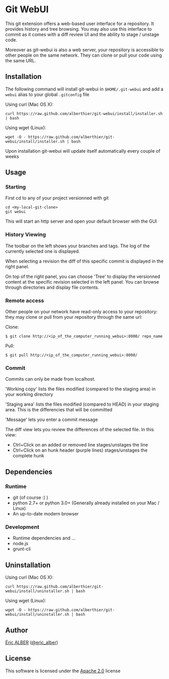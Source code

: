 # Git WebUI

This git extension offers a web-based user interface for a repository.
It provides history and tree browsing. You may also use this interface to commit
as it comes with a diff review UI and the ability to stage / unstage code.

Moreover as git-webui is also a web server, your repository is accessible to
other people on the same network. They can clone or pull your code using the
same URL.

## Installation

The following command will install git-webui in `$HOME/.git-webui` and add a
`webui` alias to your global `.gitconfig` file

Using curl (Mac OS X):
```
curl https://raw.github.com/alberthier/git-webui/install/installer.sh | bash
```

Using wget (Linux):
```
wget -O - https://raw.github.com/alberthier/git-webui/install/installer.sh | bash
```

Upon installation git-webui will update itself automatically every couple of weeks

## Usage

### Starting

First cd to any of your project versionned with git
```
cd <my-local-git-clone>
git webui
```

This will start an http server and open your default browser with the GUI

### History Viewing

The toolbar on the left shows your branches and tags. The log of the currently selected one is displayed.

When selecting a revision the diff of this specific commit is displayed in the right panel.

On top of the right panel, you can choose 'Tree' to display the versionned content at the specific
revision selected in the left panel. You can browse through directories and display file contents.

### Remote access

Other people on your network have read-only access to your repository: they may clone or pull
from your repository through the same url:

Clone:
```
$ git clone http://<ip_of_the_computer_running_webui>:8000/ repo_name
```

Pull:
```
$ git pull http://<ip_of_the_computer_running_webui>:8000/
```

### Commit

Commits can only be made from localhost.

'Working copy' lists the files modified (compared to the staging area) in your working directory

'Staging area' lists the files modified (compared to HEAD) in your staging area. This is the differencies that will be committed

'Message' lets you enter a commit message

The diff view lets you review the differences of the selected file. In this view:
- Ctrl+Click on an added or removed line stages/unstages the line
- Ctrl+Click on an hunk header (purple lines) stages/unstages the complete hunk

## Dependencies

### Runtime
- git (of course :) )
- python 2.7+ or python 3.0+ (Generally already installed on your Mac / Linux)
- An up-to-date modern browser

### Development
- Runtime dependencies and ...
- node.js
- grunt-cli

## Uninstallation

Using curl (Mac OS X):
```
curl https://raw.github.com/alberthier/git-webui/install/uninstaller.sh | bash
```

Using wget (Linux):
```
wget -O - https://raw.github.com/alberthier/git-webui/install/uninstaller.sh | bash
```

## Author

[Éric ALBER](mailto:eric.alber@gmail.com) ([@eric_alber](https://twitter.com/eric_alber))

## License

This software is licensed under the [Apache 2.0](http://www.apache.org/licenses/LICENSE-2.0.html) license
